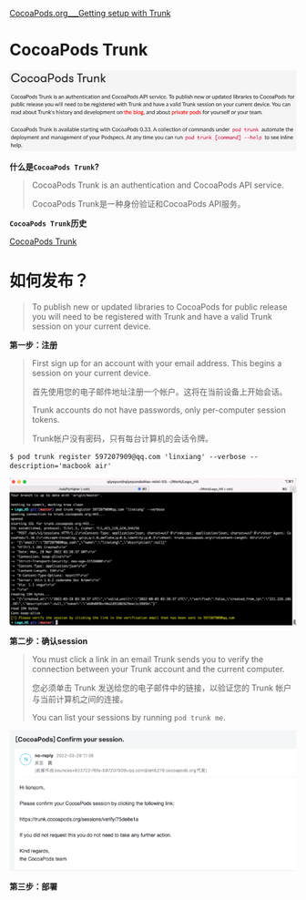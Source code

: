 [CocoaPods.org___Getting setup with Trunk](https://guides.cocoapods.org/making/getting-setup-with-trunk.html#cocoapods-trunk)



#  CocoaPods Trunk

![](media_07/001.png)

**什么是`CocoaPods Trunk`?**

> CocoaPods Trunk is an authentication and CocoaPods API service. 
>
> CocoaPods Trunk是一种身份验证和CocoaPods API服务。

**`CocoaPods Trunk`历史**

[CocoaPods Trunk](https://blog.cocoapods.org/CocoaPods-Trunk/)



# 如何发布？

> To publish new or updated libraries to CocoaPods for public release you will need to be registered with Trunk and have a valid Trunk session on your current device.



**第一步：注册**

> First sign up for an account with your email address. This begins a session on your current device.
>
> 首先使用您的电子邮件地址注册一个帐户。这将在当前设备上开始会话。
>
> Trunk accounts do not have passwords, only per-computer session tokens.
>
> Trunk帐户没有密码，只有每台计算机的会话令牌。

```shell
$ pod trunk register 597207909@qq.com 'linxiang' --verbose --description='macbook air'
```

![](media_07/002.png)



**第二步：确认session**

> You must click a link in an email Trunk sends you to verify the connection between your Trunk account and the current computer. 
>
> 您必须单击 Trunk 发送给您的电子邮件中的链接，以验证您的 Trunk 帐户与当前计算机之间的连接。
>
> You can list your sessions by running `pod trunk me`.

![](media_07/003.png)



**第三步：部署**

